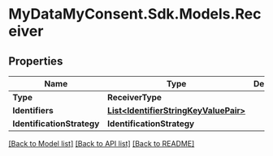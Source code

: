 # MyDataMyConsent.Sdk.Models.Receiver

## Properties

Name | Type | Description | Notes
------------ | ------------- | ------------- | -------------
**Type** | **ReceiverType** |  | [optional] 
**Identifiers** | [**List&lt;IdentifierStringKeyValuePair&gt;**](IdentifierStringKeyValuePair.md) |  | [optional] 
**IdentificationStrategy** | **IdentificationStrategy** |  | [optional] 

[[Back to Model list]](../README.md#documentation-for-models) [[Back to API list]](../README.md#documentation-for-api-endpoints) [[Back to README]](../README.md)


